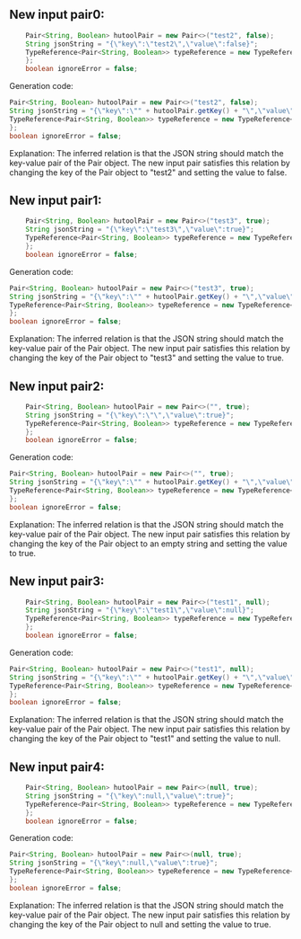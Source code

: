 ## New input pair0:
```java
    Pair<String, Boolean> hutoolPair = new Pair<>("test2", false);
    String jsonString = "{\"key\":\"test2\",\"value\":false}";
    TypeReference<Pair<String, Boolean>> typeReference = new TypeReference<Pair<String, Boolean>>() {
    };
    boolean ignoreError = false;
```
Generation code:
```java
Pair<String, Boolean> hutoolPair = new Pair<>("test2", false);
String jsonString = "{\"key\":\"" + hutoolPair.getKey() + "\",\"value\":false}";
TypeReference<Pair<String, Boolean>> typeReference = new TypeReference<Pair<String, Boolean>>() {
};
boolean ignoreError = false;
```
Explanation: The inferred relation is that the JSON string should match the key-value pair of the Pair object. The new input pair satisfies this relation by changing the key of the Pair object to "test2" and setting the value to false.

## New input pair1:
```java
    Pair<String, Boolean> hutoolPair = new Pair<>("test3", true);
    String jsonString = "{\"key\":\"test3\",\"value\":true}";
    TypeReference<Pair<String, Boolean>> typeReference = new TypeReference<Pair<String, Boolean>>() {
    };
    boolean ignoreError = false;
```
Generation code:
```java
Pair<String, Boolean> hutoolPair = new Pair<>("test3", true);
String jsonString = "{\"key\":\"" + hutoolPair.getKey() + "\",\"value\":true}";
TypeReference<Pair<String, Boolean>> typeReference = new TypeReference<Pair<String, Boolean>>() {
};
boolean ignoreError = false;
```
Explanation: The inferred relation is that the JSON string should match the key-value pair of the Pair object. The new input pair satisfies this relation by changing the key of the Pair object to "test3" and setting the value to true.

## New input pair2:
```java
    Pair<String, Boolean> hutoolPair = new Pair<>("", true);
    String jsonString = "{\"key\":\"\",\"value\":true}";
    TypeReference<Pair<String, Boolean>> typeReference = new TypeReference<Pair<String, Boolean>>() {
    };
    boolean ignoreError = false;
```
Generation code:
```java
Pair<String, Boolean> hutoolPair = new Pair<>("", true);
String jsonString = "{\"key\":\"" + hutoolPair.getKey() + "\",\"value\":true}";
TypeReference<Pair<String, Boolean>> typeReference = new TypeReference<Pair<String, Boolean>>() {
};
boolean ignoreError = false;
```
Explanation: The inferred relation is that the JSON string should match the key-value pair of the Pair object. The new input pair satisfies this relation by changing the key of the Pair object to an empty string and setting the value to true.

## New input pair3:
```java
    Pair<String, Boolean> hutoolPair = new Pair<>("test1", null);
    String jsonString = "{\"key\":\"test1\",\"value\":null}";
    TypeReference<Pair<String, Boolean>> typeReference = new TypeReference<Pair<String, Boolean>>() {
    };
    boolean ignoreError = false;
```
Generation code:
```java
Pair<String, Boolean> hutoolPair = new Pair<>("test1", null);
String jsonString = "{\"key\":\"" + hutoolPair.getKey() + "\",\"value\":null}";
TypeReference<Pair<String, Boolean>> typeReference = new TypeReference<Pair<String, Boolean>>() {
};
boolean ignoreError = false;
```
Explanation: The inferred relation is that the JSON string should match the key-value pair of the Pair object. The new input pair satisfies this relation by changing the key of the Pair object to "test1" and setting the value to null.

## New input pair4:
```java
    Pair<String, Boolean> hutoolPair = new Pair<>(null, true);
    String jsonString = "{\"key\":null,\"value\":true}";
    TypeReference<Pair<String, Boolean>> typeReference = new TypeReference<Pair<String, Boolean>>() {
    };
    boolean ignoreError = false;
```
Generation code:
```java
Pair<String, Boolean> hutoolPair = new Pair<>(null, true);
String jsonString = "{\"key\":null,\"value\":true}";
TypeReference<Pair<String, Boolean>> typeReference = new TypeReference<Pair<String, Boolean>>() {
};
boolean ignoreError = false;
```
Explanation: The inferred relation is that the JSON string should match the key-value pair of the Pair object. The new input pair satisfies this relation by changing the key of the Pair object to null and setting the value to true.
